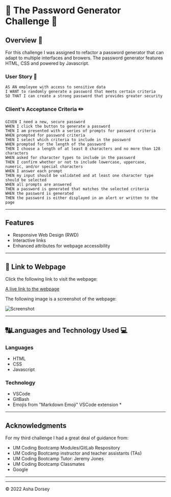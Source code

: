 # :lock_with_ink_pen: The Password Generator Challenge :lock_with_ink_pen:

## Overview :book:
For this challenge I was assigned to refactor a password generator that can adapt to multiple interfaces and browers.  The password generator features HTML, CSS and powered by Javascript.


### User Story :notebook_with_decorative_cover:
```
AS AN employee with access to sensitive data
I WANT to randomly generate a password that meets certain criteria
SO THAT I can create a strong password that provides greater security
```

### Client's Acceptance Criteria :pencil2:
```
GIVEN I need a new, secure password
WHEN I click the button to generate a password
THEN I am presented with a series of prompts for password criteria
WHEN prompted for password criteria
THEN I select which criteria to include in the password
WHEN prompted for the length of the password
THEN I choose a length of at least 8 characters and no more than 128 characters
WHEN asked for character types to include in the password
THEN I confirm whether or not to include lowercase, uppercase, numeric, and/or special characters
WHEN I answer each prompt
THEN my input should be validated and at least one character type should be selected
WHEN all prompts are answered
THEN a password is generated that matches the selected criteria
WHEN the password is generated
THEN the password is either displayed in an alert or written to the page
```

---
## Features

* Responsive Web Design (RWD)
* Interactive links
* Enhanced attributes for webpage accessibility 

---

## :link: Link to Webpage

Click the following link to visit the webpage:

[A live link to the webpage](https://adorsey5.github.io/revise-the-sunrise/)


The following image is a screenshot of the webpage:

![Screenshot](./assets/images/Horiseon-refactor-screen-shot.png)

---
## :capital_abcd:Languages and Technology Used :computer:

### Languages
* HTML
* CSS
* Javascript


### Technology

* VSCode
* GitBash
* Emojis from "Markdown Emoji" VSCode extension *

---

## Acknowledgments

For my third challenge I had a great deal of guidance from:

 * UM Coding Bootcamp Modules/GitLab Respository
 * UM Coding Bootcamp instructor and teacher assistants (TAs)
 * UM Coding Bootcamp Tutor: Jeremy Jones
 * UM Coding Bootcamp Classmates
 * Google

 ---

- - -
© 2022 Asha Dorsey
